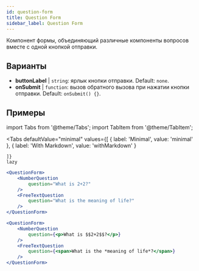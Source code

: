 ```yaml
---
id: question-form 
title: Question Form
sidebar_label: Question Form
---
```


Компонент формы, объединяющий различные компоненты вопросов вместе с одной кнопкой отправки.

## Варианты

* __buttonLabel__ | `string`: ярлык кнопки отправки. Default: `none`.
* __onSubmit__ | `function`: вызов обратного вызова при нажатии кнопки отправки. Default: `onSubmit() {}`.


## Примеры

import Tabs from '@theme/Tabs';
import TabItem from '@theme/TabItem';

<Tabs
    defaultValue="minimal"
    values={[
        { label: 'Minimal', value: 'minimal' },
        { label: 'With Markdown', value: 'withMarkdown' }
        
    ]}
    lazy
>

<TabItem value="minimal">

```jsx live
<QuestionForm>
    <NumberQuestion
        question="What is 2+2?"
    />
    <FreeTextQuestion
        question="What is the meaning of life?"
    />    
</QuestionForm>
```
</TabItem>

<TabItem value="withMarkdown">

```jsx live
<QuestionForm>
    <NumberQuestion
        question={<p>What is $$2+2$$?</p>}
    />  
    <FreeTextQuestion
        question={<span>What is the *meaning of life*?</span>}
    />    
</QuestionForm>
```
</TabItem>

</Tabs>
